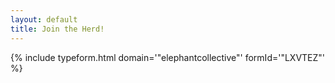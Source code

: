 ```yaml
---
layout: default
title: Join the Herd!
---
```


{% include typeform.html domain='"elephantcollective"' formId='"LXVTEZ"' %}
